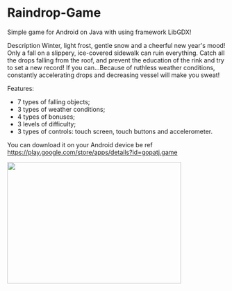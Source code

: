 # Raindrop-Game
Simple game for Android on Java with using framework LibGDX!

Description
Winter, light frost, gentle snow and a cheerful new year's mood! Only a fall on a slippery, ice-covered sidewalk can ruin everything. Catch all the drops falling from the roof, and prevent the education of the rink and try to set a new record! If you can...Because of ruthless weather conditions, constantly accelerating drops and decreasing vessel will make you sweat!

Features:
- 7 types of falling objects;
- 3 types of weather conditions;
- 4 types of bonuses;
- 3 levels of difficulty;
- 3 types of controls: touch screen, touch buttons and accelerometer.

You can download it on your Android device be ref https://play.google.com/store/apps/details?id=gopatj.game 

<p align="left">
  <img src="PreviewVideo.gif" width="400" height="280"/>
</p>

